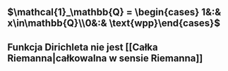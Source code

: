 ## $\mathcal{1}_\mathbb{Q} = \begin{cases} 1&:& x\in\mathbb{Q}\\0&:& \text{wpp}\end{cases}$ 
## Funkcja Dirichleta nie jest [[Całka Riemanna|całkowalna w sensie Riemanna]]